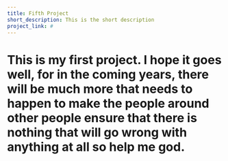 ```yaml
---
title: Fifth Project
short_description: This is the short description
project_link: #
---
```


# This is my first project.  I hope it goes well, for in the coming years, there will be much more that needs to happen to make the people around other people ensure that there is nothing that will go wrong with anything at all so help me god.